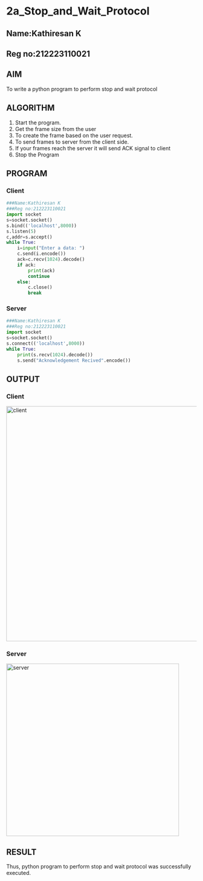 # 2a_Stop_and_Wait_Protocol
## Name:Kathiresan K
## Reg no:212223110021
## AIM 
To write a python program to perform stop and wait protocol
## ALGORITHM
1. Start the program.
2. Get the frame size from the user
3. To create the frame based on the user request.
4. To send frames to server from the client side.
5. If your frames reach the server it will send ACK signal to client
6. Stop the Program
## PROGRAM
### Client
```python
###Name:Kathiresan K
###Reg no:212223110021
import socket
s=socket.socket()
s.bind(('localhost',8000))
s.listen(5)
c,addr=s.accept()
while True:
    i=input("Enter a data: ")
    c.send(i.encode())
    ack=c.recv(1024).decode()
    if ack:
        print(ack)
        continue
    else:
        c.close()
        break
```
### Server
```python
###Name:Kathiresan K
###Reg no:212223110021
import socket
s=socket.socket()
s.connect(('localhost',8000))
while True:
    print(s.recv(1024).decode())
    s.send("Acknowledgement Recived".encode())
```
## OUTPUT
### Client
<img width="623" alt="client" src="https://github.com/user-attachments/assets/9acf1287-39e9-480d-933f-7fe3b45fe3a9">

### Server
<img width="457" alt="server" src="https://github.com/user-attachments/assets/9a3894d2-3b5d-45fe-9b39-caeb2ac7532e">

## RESULT
Thus, python program to perform stop and wait protocol was successfully executed.
